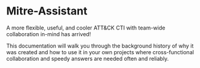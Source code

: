 # Mitre-Assistant

A more flexible, useful, and cooler ATT&CK CTI with team-wide collaboration in-mind has arrived!

This documentation will walk you through the background history of why it was created and how
to use it in your own projects where cross-functional collaboration and speedy answers are needed
often and reliably.

